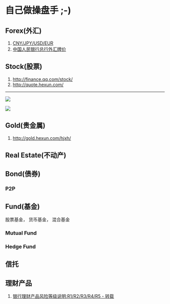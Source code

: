 # 自己做操盘手 ;-)


## Forex(外汇)

1. [CNY/JPY/USD/EUR](https://www.google.com/finance?chdnp=1&chdd=1&chds=1&chdv=1&chvs=Linear&chdeh=0&chfdeh=0&chdet=1364598000000&chddm=360441&cmpto=CURRENCY:CNYUSD;CURRENCY:CNYEUR&cmptdms=0;0&q=CURRENCY:CNYJPY&ntsp=0&ei=4lJVUbG0E4n7kAW-Bg)
2. [中国人民银行总行外汇牌价](http://www.boc.cn/sourcedb/lswhpj/)


## Stock(股票)

1. <http://finance.qq.com/stock/>
2. <http://quote.hexun.com/>

---

![](http://image.sinajs.cn/newchart/daily/n/sz000623.gif)

![](http://image.sinajs.cn/newchart/daily/n/sh601628.gif)


## Gold(贵金属)

1. <http://gold.hexun.com/hjxh/>

## Real Estate(不动产)

## Bond(债券)

### P2P

## Fund(基金)

股票基金， 货币基金， 混合基金

### Mutual Fund
### Hedge Fund

## 信托

## 理财产品

1. [银行理财产品风险等级说明:R1/R2/R3/R4/R5 - 转载](http://lutaf.com/187.htm)




 
 
 